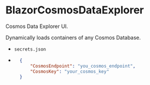 # BlazorCosmosDataExplorer

Cosmos Data Explorer UI.

Dynamically loads containers of any Cosmos Database.

- `secrets.json`

- ```json
    {
        "CosmosEndpoint": "you_cosmos_endpoint",
        "CosmosKey": "your_cosmos_key"
    }
    ```
